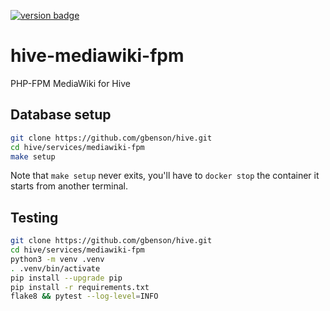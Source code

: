 [![version badge]](https://hub.docker.com/r/gbenson/mediawiki-fpm)

[version badge]: https://img.shields.io/docker/v/gbenson/mediawiki-fpm?color=limegreen

# hive-mediawiki-fpm

PHP-FPM MediaWiki for Hive

## Database setup

```sh
git clone https://github.com/gbenson/hive.git
cd hive/services/mediawiki-fpm
make setup
```

Note that `make setup` never exits, you'll have to `docker stop` the
container it starts from another terminal.


## Testing

```sh
git clone https://github.com/gbenson/hive.git
cd hive/services/mediawiki-fpm
python3 -m venv .venv
. .venv/bin/activate
pip install --upgrade pip
pip install -r requirements.txt
flake8 && pytest --log-level=INFO
```
